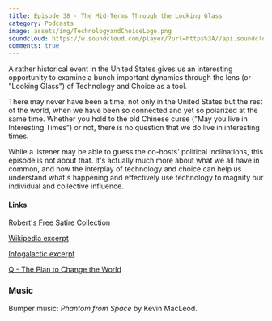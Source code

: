 ```yaml
---
title: Episode 38 - The Mid-Terms Through the Looking Glass
category: Podcasts
image: assets/img/TechnologyandChoiceLogo.png
soundcloud: https://w.soundcloud.com/player/?url=https%3A//api.soundcloud.com/tracks/526336530
comments: true
---
```


A rather historical event in the United States gives us an interesting opportunity to examine a bunch important dynamics through the lens (or "Looking Glass") of Technology and Choice as a tool.

There may never have been a time, not only in the United States but the rest of the world, when we have been so connected and yet so polarized at the same time. Whether you hold to the old Chinese curse ("May you live in Interesting Times") or not, there is no question that we do live in interesting times. 

While a listener may be able to guess the co-hosts' political inclinations, this episode is not about that. It's actually much more about what we all have in common, and how the interplay of technology and choice can help us understand what's happening and effectively use technology to magnify our individual and collective influence. 


#### Links

[Robert's Free Satire Collection](http://calm.li/satirebooks)

[Wikipedia excerpt](https://en.wikipedia.org/wiki/QAnon)

[Infogalactic excerpt](https://infogalactic.com/info/QAnon)

[Q - The Plan to Change the World](https://www.youtube.com/watch?v=6cYZ8dUgPuU)


### Music

Bumper music: *Phantom from Space* by Kevin MacLeod.
